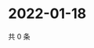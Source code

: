 # 2022-01-18

共 0 条

<!-- BEGIN WEIBO -->
<!-- 最后更新时间 Tue Jan 18 2022 17:12:48 GMT+0800 (China Standard Time) -->

<!-- END WEIBO -->
